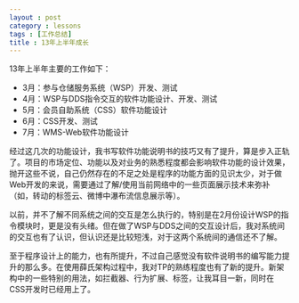 ```yaml
---
layout : post
category : lessons
tags : [工作总结]
title : 13年上半年成长
---
```



13年上半年主要的工作如下：

- 3月：参与仓储服务系统（WSP）开发、测试
- 4月：WSP与DDS指令交互的软件功能设计、开发、测试
- 5月：会员自助系统（CSS）软件功能设计
- 6月：CSS开发、测试
- 7月：WMS-Web软件功能设计

经过这几次的功能设计，我书写软件功能说明书的技巧又有了提升，算是步入正轨了。项目的市场定位、功能以及对业务的熟悉程度都会影响软件功能的设计效果，抛开这些不说，自己仍然存在的不足之处是程序的功能方面的见识太少，对于做Web开发的来说，需要通过了解/使用当前网络中的一些页面展示技术来弥补（如，转动的标签云、微博中瀑布流信息展示等）。

以前，并不了解不同系统之间的交互是怎么执行的，特别是在2月份设计WSP的指令模块时，更是没有头绪。但在做了WSP与DDS之间的交互设计后，我对系统间的交互也有了认识，但认识还是比较短浅，对于这两个系统间的通信还不了解。

至于程序设计上的能力，也有所提升，不过自己感觉没有软件说明书的编写能力提升的那么多。在使用薛氏架构过程中，我对TP的熟练程度也有了新的提升。新架构中的一些特别的用法，如拦截器、行为扩展、标签，让我耳目一新，同时在CSS开发时已经用上了。

